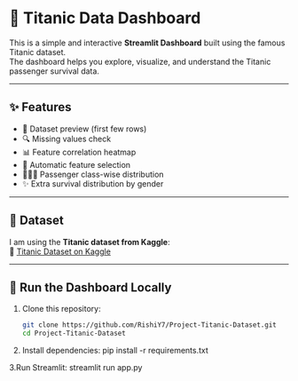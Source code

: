 # 🚢 Titanic Data Dashboard

This is a simple and interactive **Streamlit Dashboard** built using the famous Titanic dataset.  
The dashboard helps you explore, visualize, and understand the Titanic passenger survival data.  

---

## ✨ Features
- 📄 Dataset preview (first few rows)  
- 🔍 Missing values check  
- 📊 Feature correlation heatmap  
- 🎯 Automatic feature selection  
- 🧑‍🤝‍🧑 Passenger class-wise distribution  
- ✨ Extra survival distribution by gender  

---

## 📂 Dataset
I am using the **Titanic dataset from Kaggle**:  
🔗 [Titanic Dataset on Kaggle](https://www.kaggle.com/datasets/yasserh/titanic-dataset)

---

## 🚀 Run the Dashboard Locally
1. Clone this repository:
   ```bash
   git clone https://github.com/RishiY7/Project-Titanic-Dataset.git
   cd Project-Titanic-Dataset

2. Install dependencies:
pip install -r requirements.txt

3.Run Streamlit:
streamlit run app.py


